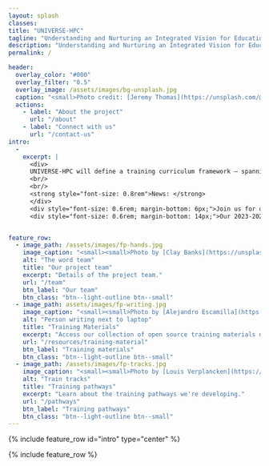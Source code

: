 ```yaml
---
layout: splash
classes: 
title: "UNIVERSE-HPC"
tagline: "Understanding and Nurturing an Integrated Vision for Education in RSE and HPC"
description: "Understanding and Nurturing an Integrated Vision for Education in RSE and HPC" 
permalink: /

header:
  overlay_color: "#000"
  overlay_filter: "0.5"
  overlay_image: /assets/images/bg-unsplash.jpg
  caption: "<small>Photo credit: [Jeremy Thomas](https://unsplash.com/@jeremythomasphoto?utm_source=unsplash&utm_medium=referral&utm_content=creditCopyText) on [Unsplash](https://unsplash.com/s/photos/universe?utm_source=unsplash&utm_medium=referral&utm_content=creditCopyText)</small>"
  actions:
    - label: "About the project"
      url: "/about"
    - label: "Connect with us"
      url: "/contact-us"
intro: 
  -
    excerpt: |
      <div>
      UNIVERSE-HPC will define a training curriculum framework – spanning from undergraduate to continuing professional development level - for Research Software Engineers (RSEs) specializing in high performance computing (HPC).
      <br/>
      <br/>
      <strong style="font-size: 0.8rem">News: </strong>
      </div>
      <div style="font-size: 0.6rem; margin-bottom: 6px;">Join us for our <a href="/events/2024-04-26_hackathon-oxford/">Course Materials Mini Hackathon</a> on 26 April 2024.</div>
      <div style="font-size: 0.6rem; margin-bottom: 14px;">Our 2023-2024 season of monthly <a href="/events/byte-sized-rse/">byte-sized RSE sessions</a> is underway.</div>


feature_row:
  - image_path: /assets/images/fp-hands.jpg
    image_caption: "<small><small>Photo by [Clay Banks](https://unsplash.com/@claybanks?utm_source=unsplash&utm_medium=referral&utm_content=creditCopyText) on [Unsplash](https://unsplash.com/photos/LjqARJaJotc?utm_source=unsplash&utm_medium=referral&utm_content=creditCopyText)</small></small>"
    alt: "The word team"
    title: "Our project team"
    excerpt: "Details of the project team."
    url: "/team"
    btn_label: "Our team"
    btn_class: "btn--light-outline btn--small"
  - image_path: assets/images/fp-writing.jpg
    image_caption: "<small><small>Photo by [Alejandro Escamilla](https://unsplash.com/@alejandroescamilla?utm_source=unsplash&utm_medium=referral&utm_content=creditCopyText) on [Unsplash](https://unsplash.com/photos/y83Je1OC6Wc?utm_source=unsplash&utm_medium=referral&utm_content=creditCopyText)</small></small>"
    alt: "Person writing next to laptop"
    title: "Training Materials"
    excerpt: "Access our collection of open source training materials developed by international providers and the UNIVERSE-HPC team."
    url: "/resources/training-material"
    btn_label: "Training materials"
    btn_class: "btn--light-outline btn--small"
  - image_path: /assets/images/fp-tracks.jpg
    image_caption: "<small><small>Photo by [Louis Verplancken](https://unsplash.com/@louisverplancken?utm_source=unsplash&utm_medium=referral&utm_content=creditCopyText) on [Unsplash](https://unsplash.com/photos/984OGWTyrhw?utm_source=unsplash&utm_medium=referral&utm_content=creditCopyText)</small></small>"
    alt: "Train tracks"
    title: "Training pathways"
    excerpt: "Learn about the training pathways we're developing."
    url: "/pathways"
    btn_label: "Training pathways"
    btn_class: "btn--light-outline btn--small"
---
```


{% include feature_row id="intro" type="center" %}

{% include feature_row %}
